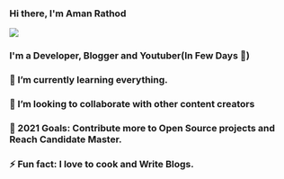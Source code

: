 ### Hi there, I'm Aman Rathod
![](https://komarev.com/ghpvc/?username=amanRathod)
### I'm a  Developer, Blogger and Youtuber(In Few Days 🤣)

### 🌱 I’m currently learning everything.
### 👯 I’m looking to collaborate with other content creators
### 🥅 2021 Goals: Contribute more to Open Source projects and Reach Candidate Master.
### ⚡ Fun fact: I love to cook and Write Blogs.
